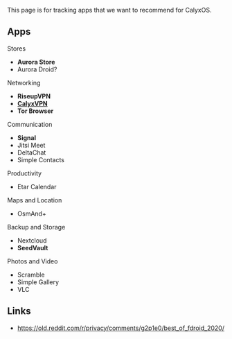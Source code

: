 This page is for tracking apps that we want to recommend for CalyxOS.

## Apps

Stores

* **Aurora Store**
* Aurora Droid?

Networking

* **RiseupVPN**
* [**CalyxVPN**](https://f-droid.org/en/packages/org.calyxinstitute.vpn/)
* **Tor Browser**

Communication

* **Signal**
* Jitsi Meet
* DeltaChat
* Simple Contacts

Productivity

* Etar Calendar

Maps and Location

* OsmAnd+

Backup and Storage

* Nextcloud
* **SeedVault**

Photos and Video

* Scramble
* Simple Gallery
* VLC

## Links

* https://old.reddit.com/r/privacy/comments/g2p1e0/best_of_fdroid_2020/
